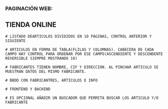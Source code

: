 ### PAGINACIÓN WEB:
## TIENDA ONLINE    
    # LISTADO DEARTICULOS DIVIDIDOS EN 10 PÁGINAS, CONTROL ANTERIOR Y SIGUIENTE

    # ARTICULOS EN FORMA DE TABLA(FLILAS Y COLUMNAS). CABECERA DE CADA CAMPO HAY CONTROL PARA ORDENAR POR ESE CAMPO(ASCENDIENTE Y DESCENDENTE REVERSIBLE SIEMPRE MOSTRANDO 10)

    # FABRICANTES TIENEN NOMBRE, CIF Y DIRECCION. AL PINCHAR ARTICULO SE MUESTRAN DATOS DEL MISMO FABRICANTE.

    # BBDD CON FABRICANTRES, ARTICULOS E INFO

    # FRONTEND Y BACKEND

    # ES OPCIONAL AÑADIR UN BUSCADOR QUE PERMITA BUSCAR LOS ARTICULO Y/O FABRICANTE

